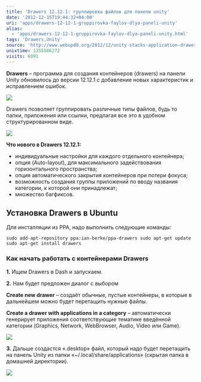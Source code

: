 ```yaml
---
title: 'Drawers 12.12.1: группировка файлов для панели unity'
date: '2012-12-15T19:44:32+04:00'
uri: 'apps/drawers-12-12-1-gruppirovka-faylov-dlya-paneli-unity'
alias: 
  - 'apps/drawers-12-12-1-gruppirovka-faylov-dlya-paneli-unity.html'
tags: 'Drawers,Unity'
source: 'http://www.webupd8.org/2012/12/unity-stacks-application-drawers-gets.html'
unixtime: 1355586272
visits: 6091
---
```

**Drawers** – программа для создания контейнеров (drawers) на панели Unity обновилось до версии 12.12.1 с добавление новых характеристик и исправлением ошибок.

[![](img/2012/12/15/19-00/drawers-1-8269613929-o.jpg)](img/2012/12/15/19-00/drawers-1-8269613929-o.jpg)

Drawers позволяет группировать различные типы файлов, будь то папки, приложения или ссылки, предлагая все это в удобном структурированном виде.

[![](img/2012/12/15/19-00/drawers-2-8269613541-o.jpg)](img/2012/12/15/19-00/drawers-2-8269613541-o.jpg)

**Что нового в Drawers 12.12.1:**

*   индивидуальные настройки для каждого отдельного контейнера;
*   опция (Auto-layout), для максимального задействования горизонтального пространства;
*   опция автоматического закрытия контейнеров при потери фокуса;
*   возможность создания группы приложений по вводу названия категории, к которой они принадлежат;
*   множество багфиксов.

## Установка Drawers в Ubuntu

Для инсталляции из PPA, надо выполнить следующие команды:

```
sudo add-apt-repository ppa:ian-berke/ppa-drawers sudo apt-get update sudo apt-get install drawers
```

### Как начать работать с контейнерами Drawers

**1.** Ищем Drawers в Dash и запускаем.

**2.** Нам будет предложен диалог с выбором

**Create new drawer** – создаёт обычные, пустые контейнеры, в которые в дальнейшем можно будет перетащить нужные файлы.

**Create a drawer with applications in a category** – автоматически генерирует приложения соответствующие тематике введённой категории (Graphics, Network, WebBrowser, Audio, Video или Game).

[![](img/2012/12/15/19-00/drawers-3-8269613067-o.jpg)](img/2012/12/15/19-00/drawers-3-8269613067-o.jpg)

**3.** Дальше создастся «.desktop» файл, который надо будет перетащить на панель Unity из папки «~/.local/share/applications» (скрытая папка в домашней директории).

[![](img/2012/12/15/19-00/drawers-4-8270678466-o.jpg)](img/2012/12/15/19-00/drawers-4-8270678466-o.jpg)
